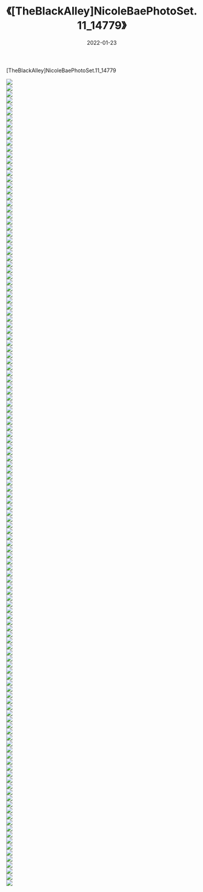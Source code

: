 ﻿---
layout: post
title:  《[TheBlackAlley]NicoleBaePhotoSet.11_14779》
date:   2022-01-23
img: http://imgx.orgx.ga/漏D/2022/[TheBlackAlley]NicoleBaePhotoSet.11_14779/000.jpg
categories: [美女, 清纯, 唯美]
---

[TheBlackAlley]NicoleBaePhotoSet.11_14779

  ![](http://imgx.orgx.ga/漏D/2022/[TheBlackAlley]NicoleBaePhotoSet.11_14779/001.jpg) <br> ![](http://imgx.orgx.ga/漏D/2022/[TheBlackAlley]NicoleBaePhotoSet.11_14779/002.jpg) <br> ![](http://imgx.orgx.ga/漏D/2022/[TheBlackAlley]NicoleBaePhotoSet.11_14779/003.jpg) <br> ![](http://imgx.orgx.ga/漏D/2022/[TheBlackAlley]NicoleBaePhotoSet.11_14779/004.jpg) <br> ![](http://imgx.orgx.ga/漏D/2022/[TheBlackAlley]NicoleBaePhotoSet.11_14779/005.jpg) <br> ![](http://imgx.orgx.ga/漏D/2022/[TheBlackAlley]NicoleBaePhotoSet.11_14779/006.jpg) <br> ![](http://imgx.orgx.ga/漏D/2022/[TheBlackAlley]NicoleBaePhotoSet.11_14779/007.jpg) <br> ![](http://imgx.orgx.ga/漏D/2022/[TheBlackAlley]NicoleBaePhotoSet.11_14779/008.jpg) <br> ![](http://imgx.orgx.ga/漏D/2022/[TheBlackAlley]NicoleBaePhotoSet.11_14779/009.jpg) <br> ![](http://imgx.orgx.ga/漏D/2022/[TheBlackAlley]NicoleBaePhotoSet.11_14779/010.jpg) <br> ![](http://imgx.orgx.ga/漏D/2022/[TheBlackAlley]NicoleBaePhotoSet.11_14779/011.jpg) <br> ![](http://imgx.orgx.ga/漏D/2022/[TheBlackAlley]NicoleBaePhotoSet.11_14779/012.jpg) <br> ![](http://imgx.orgx.ga/漏D/2022/[TheBlackAlley]NicoleBaePhotoSet.11_14779/013.jpg) <br> ![](http://imgx.orgx.ga/漏D/2022/[TheBlackAlley]NicoleBaePhotoSet.11_14779/014.jpg) <br> ![](http://imgx.orgx.ga/漏D/2022/[TheBlackAlley]NicoleBaePhotoSet.11_14779/015.jpg) <br> ![](http://imgx.orgx.ga/漏D/2022/[TheBlackAlley]NicoleBaePhotoSet.11_14779/016.jpg) <br> ![](http://imgx.orgx.ga/漏D/2022/[TheBlackAlley]NicoleBaePhotoSet.11_14779/017.jpg) <br> ![](http://imgx.orgx.ga/漏D/2022/[TheBlackAlley]NicoleBaePhotoSet.11_14779/018.jpg) <br> ![](http://imgx.orgx.ga/漏D/2022/[TheBlackAlley]NicoleBaePhotoSet.11_14779/019.jpg) <br> ![](http://imgx.orgx.ga/漏D/2022/[TheBlackAlley]NicoleBaePhotoSet.11_14779/020.jpg) <br> ![](http://imgx.orgx.ga/漏D/2022/[TheBlackAlley]NicoleBaePhotoSet.11_14779/021.jpg) <br> ![](http://imgx.orgx.ga/漏D/2022/[TheBlackAlley]NicoleBaePhotoSet.11_14779/022.jpg) <br> ![](http://imgx.orgx.ga/漏D/2022/[TheBlackAlley]NicoleBaePhotoSet.11_14779/023.jpg) <br> ![](http://imgx.orgx.ga/漏D/2022/[TheBlackAlley]NicoleBaePhotoSet.11_14779/024.jpg) <br> ![](http://imgx.orgx.ga/漏D/2022/[TheBlackAlley]NicoleBaePhotoSet.11_14779/025.jpg) <br> ![](http://imgx.orgx.ga/漏D/2022/[TheBlackAlley]NicoleBaePhotoSet.11_14779/026.jpg) <br> ![](http://imgx.orgx.ga/漏D/2022/[TheBlackAlley]NicoleBaePhotoSet.11_14779/027.jpg) <br> ![](http://imgx.orgx.ga/漏D/2022/[TheBlackAlley]NicoleBaePhotoSet.11_14779/028.jpg) <br> ![](http://imgx.orgx.ga/漏D/2022/[TheBlackAlley]NicoleBaePhotoSet.11_14779/029.jpg) <br> ![](http://imgx.orgx.ga/漏D/2022/[TheBlackAlley]NicoleBaePhotoSet.11_14779/030.jpg) <br> ![](http://imgx.orgx.ga/漏D/2022/[TheBlackAlley]NicoleBaePhotoSet.11_14779/031.jpg) <br> ![](http://imgx.orgx.ga/漏D/2022/[TheBlackAlley]NicoleBaePhotoSet.11_14779/032.jpg) <br> ![](http://imgx.orgx.ga/漏D/2022/[TheBlackAlley]NicoleBaePhotoSet.11_14779/033.jpg) <br> ![](http://imgx.orgx.ga/漏D/2022/[TheBlackAlley]NicoleBaePhotoSet.11_14779/034.jpg) <br> ![](http://imgx.orgx.ga/漏D/2022/[TheBlackAlley]NicoleBaePhotoSet.11_14779/035.jpg) <br> ![](http://imgx.orgx.ga/漏D/2022/[TheBlackAlley]NicoleBaePhotoSet.11_14779/036.jpg) <br> ![](http://imgx.orgx.ga/漏D/2022/[TheBlackAlley]NicoleBaePhotoSet.11_14779/037.jpg) <br> ![](http://imgx.orgx.ga/漏D/2022/[TheBlackAlley]NicoleBaePhotoSet.11_14779/038.jpg) <br> ![](http://imgx.orgx.ga/漏D/2022/[TheBlackAlley]NicoleBaePhotoSet.11_14779/039.jpg) <br> ![](http://imgx.orgx.ga/漏D/2022/[TheBlackAlley]NicoleBaePhotoSet.11_14779/040.jpg) <br> ![](http://imgx.orgx.ga/漏D/2022/[TheBlackAlley]NicoleBaePhotoSet.11_14779/041.jpg) <br> ![](http://imgx.orgx.ga/漏D/2022/[TheBlackAlley]NicoleBaePhotoSet.11_14779/042.jpg) <br> ![](http://imgx.orgx.ga/漏D/2022/[TheBlackAlley]NicoleBaePhotoSet.11_14779/043.jpg) <br> ![](http://imgx.orgx.ga/漏D/2022/[TheBlackAlley]NicoleBaePhotoSet.11_14779/044.jpg) <br> ![](http://imgx.orgx.ga/漏D/2022/[TheBlackAlley]NicoleBaePhotoSet.11_14779/045.jpg) <br> ![](http://imgx.orgx.ga/漏D/2022/[TheBlackAlley]NicoleBaePhotoSet.11_14779/046.jpg) <br> ![](http://imgx.orgx.ga/漏D/2022/[TheBlackAlley]NicoleBaePhotoSet.11_14779/047.jpg) <br> ![](http://imgx.orgx.ga/漏D/2022/[TheBlackAlley]NicoleBaePhotoSet.11_14779/048.jpg) <br> ![](http://imgx.orgx.ga/漏D/2022/[TheBlackAlley]NicoleBaePhotoSet.11_14779/049.jpg) <br> ![](http://imgx.orgx.ga/漏D/2022/[TheBlackAlley]NicoleBaePhotoSet.11_14779/050.jpg) <br> ![](http://imgx.orgx.ga/漏D/2022/[TheBlackAlley]NicoleBaePhotoSet.11_14779/051.jpg) <br> ![](http://imgx.orgx.ga/漏D/2022/[TheBlackAlley]NicoleBaePhotoSet.11_14779/052.jpg) <br> ![](http://imgx.orgx.ga/漏D/2022/[TheBlackAlley]NicoleBaePhotoSet.11_14779/053.jpg) <br> ![](http://imgx.orgx.ga/漏D/2022/[TheBlackAlley]NicoleBaePhotoSet.11_14779/054.jpg) <br> ![](http://imgx.orgx.ga/漏D/2022/[TheBlackAlley]NicoleBaePhotoSet.11_14779/055.jpg) <br> ![](http://imgx.orgx.ga/漏D/2022/[TheBlackAlley]NicoleBaePhotoSet.11_14779/056.jpg) <br> ![](http://imgx.orgx.ga/漏D/2022/[TheBlackAlley]NicoleBaePhotoSet.11_14779/057.jpg) <br> ![](http://imgx.orgx.ga/漏D/2022/[TheBlackAlley]NicoleBaePhotoSet.11_14779/058.jpg) <br> ![](http://imgx.orgx.ga/漏D/2022/[TheBlackAlley]NicoleBaePhotoSet.11_14779/059.jpg) <br> ![](http://imgx.orgx.ga/漏D/2022/[TheBlackAlley]NicoleBaePhotoSet.11_14779/060.jpg) <br> ![](http://imgx.orgx.ga/漏D/2022/[TheBlackAlley]NicoleBaePhotoSet.11_14779/061.jpg) <br> ![](http://imgx.orgx.ga/漏D/2022/[TheBlackAlley]NicoleBaePhotoSet.11_14779/062.jpg) <br> ![](http://imgx.orgx.ga/漏D/2022/[TheBlackAlley]NicoleBaePhotoSet.11_14779/063.jpg) <br> ![](http://imgx.orgx.ga/漏D/2022/[TheBlackAlley]NicoleBaePhotoSet.11_14779/064.jpg) <br> ![](http://imgx.orgx.ga/漏D/2022/[TheBlackAlley]NicoleBaePhotoSet.11_14779/065.jpg) <br> ![](http://imgx.orgx.ga/漏D/2022/[TheBlackAlley]NicoleBaePhotoSet.11_14779/066.jpg) <br> ![](http://imgx.orgx.ga/漏D/2022/[TheBlackAlley]NicoleBaePhotoSet.11_14779/067.jpg) <br> ![](http://imgx.orgx.ga/漏D/2022/[TheBlackAlley]NicoleBaePhotoSet.11_14779/068.jpg) <br> ![](http://imgx.orgx.ga/漏D/2022/[TheBlackAlley]NicoleBaePhotoSet.11_14779/069.jpg) <br> ![](http://imgx.orgx.ga/漏D/2022/[TheBlackAlley]NicoleBaePhotoSet.11_14779/070.jpg) <br> ![](http://imgx.orgx.ga/漏D/2022/[TheBlackAlley]NicoleBaePhotoSet.11_14779/071.jpg) <br> ![](http://imgx.orgx.ga/漏D/2022/[TheBlackAlley]NicoleBaePhotoSet.11_14779/072.jpg) <br> ![](http://imgx.orgx.ga/漏D/2022/[TheBlackAlley]NicoleBaePhotoSet.11_14779/073.jpg) <br> ![](http://imgx.orgx.ga/漏D/2022/[TheBlackAlley]NicoleBaePhotoSet.11_14779/074.jpg) <br> ![](http://imgx.orgx.ga/漏D/2022/[TheBlackAlley]NicoleBaePhotoSet.11_14779/075.jpg) <br> ![](http://imgx.orgx.ga/漏D/2022/[TheBlackAlley]NicoleBaePhotoSet.11_14779/076.jpg) <br> ![](http://imgx.orgx.ga/漏D/2022/[TheBlackAlley]NicoleBaePhotoSet.11_14779/077.jpg) <br> ![](http://imgx.orgx.ga/漏D/2022/[TheBlackAlley]NicoleBaePhotoSet.11_14779/078.jpg) <br> ![](http://imgx.orgx.ga/漏D/2022/[TheBlackAlley]NicoleBaePhotoSet.11_14779/079.jpg) <br> ![](http://imgx.orgx.ga/漏D/2022/[TheBlackAlley]NicoleBaePhotoSet.11_14779/080.jpg) <br> ![](http://imgx.orgx.ga/漏D/2022/[TheBlackAlley]NicoleBaePhotoSet.11_14779/081.jpg) <br> ![](http://imgx.orgx.ga/漏D/2022/[TheBlackAlley]NicoleBaePhotoSet.11_14779/082.jpg) <br> ![](http://imgx.orgx.ga/漏D/2022/[TheBlackAlley]NicoleBaePhotoSet.11_14779/083.jpg) <br> ![](http://imgx.orgx.ga/漏D/2022/[TheBlackAlley]NicoleBaePhotoSet.11_14779/084.jpg) <br> ![](http://imgx.orgx.ga/漏D/2022/[TheBlackAlley]NicoleBaePhotoSet.11_14779/085.jpg) <br> ![](http://imgx.orgx.ga/漏D/2022/[TheBlackAlley]NicoleBaePhotoSet.11_14779/086.jpg) <br> ![](http://imgx.orgx.ga/漏D/2022/[TheBlackAlley]NicoleBaePhotoSet.11_14779/087.jpg) <br> ![](http://imgx.orgx.ga/漏D/2022/[TheBlackAlley]NicoleBaePhotoSet.11_14779/088.jpg) <br> ![](http://imgx.orgx.ga/漏D/2022/[TheBlackAlley]NicoleBaePhotoSet.11_14779/089.jpg) <br> ![](http://imgx.orgx.ga/漏D/2022/[TheBlackAlley]NicoleBaePhotoSet.11_14779/090.jpg) <br> ![](http://imgx.orgx.ga/漏D/2022/[TheBlackAlley]NicoleBaePhotoSet.11_14779/091.jpg) <br> ![](http://imgx.orgx.ga/漏D/2022/[TheBlackAlley]NicoleBaePhotoSet.11_14779/092.jpg) <br> ![](http://imgx.orgx.ga/漏D/2022/[TheBlackAlley]NicoleBaePhotoSet.11_14779/093.jpg) <br> ![](http://imgx.orgx.ga/漏D/2022/[TheBlackAlley]NicoleBaePhotoSet.11_14779/094.jpg) <br> ![](http://imgx.orgx.ga/漏D/2022/[TheBlackAlley]NicoleBaePhotoSet.11_14779/095.jpg) <br> ![](http://imgx.orgx.ga/漏D/2022/[TheBlackAlley]NicoleBaePhotoSet.11_14779/096.jpg) <br> ![](http://imgx.orgx.ga/漏D/2022/[TheBlackAlley]NicoleBaePhotoSet.11_14779/097.jpg) <br> ![](http://imgx.orgx.ga/漏D/2022/[TheBlackAlley]NicoleBaePhotoSet.11_14779/098.jpg) <br> ![](http://imgx.orgx.ga/漏D/2022/[TheBlackAlley]NicoleBaePhotoSet.11_14779/099.jpg) <br> ![](http://imgx.orgx.ga/漏D/2022/[TheBlackAlley]NicoleBaePhotoSet.11_14779/100.jpg) <br> ![](http://imgx.orgx.ga/漏D/2022/[TheBlackAlley]NicoleBaePhotoSet.11_14779/101.jpg) <br> ![](http://imgx.orgx.ga/漏D/2022/[TheBlackAlley]NicoleBaePhotoSet.11_14779/102.jpg) <br> ![](http://imgx.orgx.ga/漏D/2022/[TheBlackAlley]NicoleBaePhotoSet.11_14779/103.jpg) <br> ![](http://imgx.orgx.ga/漏D/2022/[TheBlackAlley]NicoleBaePhotoSet.11_14779/104.jpg) <br> ![](http://imgx.orgx.ga/漏D/2022/[TheBlackAlley]NicoleBaePhotoSet.11_14779/105.jpg) <br> ![](http://imgx.orgx.ga/漏D/2022/[TheBlackAlley]NicoleBaePhotoSet.11_14779/106.jpg) <br> ![](http://imgx.orgx.ga/漏D/2022/[TheBlackAlley]NicoleBaePhotoSet.11_14779/107.jpg) <br> ![](http://imgx.orgx.ga/漏D/2022/[TheBlackAlley]NicoleBaePhotoSet.11_14779/108.jpg) <br> ![](http://imgx.orgx.ga/漏D/2022/[TheBlackAlley]NicoleBaePhotoSet.11_14779/109.jpg) <br> ![](http://imgx.orgx.ga/漏D/2022/[TheBlackAlley]NicoleBaePhotoSet.11_14779/110.jpg) <br> ![](http://imgx.orgx.ga/漏D/2022/[TheBlackAlley]NicoleBaePhotoSet.11_14779/111.jpg) <br> ![](http://imgx.orgx.ga/漏D/2022/[TheBlackAlley]NicoleBaePhotoSet.11_14779/112.jpg) <br> ![](http://imgx.orgx.ga/漏D/2022/[TheBlackAlley]NicoleBaePhotoSet.11_14779/113.jpg) <br> ![](http://imgx.orgx.ga/漏D/2022/[TheBlackAlley]NicoleBaePhotoSet.11_14779/114.jpg) <br> ![](http://imgx.orgx.ga/漏D/2022/[TheBlackAlley]NicoleBaePhotoSet.11_14779/115.jpg) <br> ![](http://imgx.orgx.ga/漏D/2022/[TheBlackAlley]NicoleBaePhotoSet.11_14779/116.jpg) <br> ![](http://imgx.orgx.ga/漏D/2022/[TheBlackAlley]NicoleBaePhotoSet.11_14779/117.jpg) <br> ![](http://imgx.orgx.ga/漏D/2022/[TheBlackAlley]NicoleBaePhotoSet.11_14779/118.jpg) <br> ![](http://imgx.orgx.ga/漏D/2022/[TheBlackAlley]NicoleBaePhotoSet.11_14779/119.jpg) <br> ![](http://imgx.orgx.ga/漏D/2022/[TheBlackAlley]NicoleBaePhotoSet.11_14779/120.jpg) <br> ![](http://imgx.orgx.ga/漏D/2022/[TheBlackAlley]NicoleBaePhotoSet.11_14779/121.jpg) <br> ![](http://imgx.orgx.ga/漏D/2022/[TheBlackAlley]NicoleBaePhotoSet.11_14779/122.jpg) <br> ![](http://imgx.orgx.ga/漏D/2022/[TheBlackAlley]NicoleBaePhotoSet.11_14779/123.jpg) <br> ![](http://imgx.orgx.ga/漏D/2022/[TheBlackAlley]NicoleBaePhotoSet.11_14779/124.jpg) <br> ![](http://imgx.orgx.ga/漏D/2022/[TheBlackAlley]NicoleBaePhotoSet.11_14779/125.jpg) <br> ![](http://imgx.orgx.ga/漏D/2022/[TheBlackAlley]NicoleBaePhotoSet.11_14779/126.jpg) <br> ![](http://imgx.orgx.ga/漏D/2022/[TheBlackAlley]NicoleBaePhotoSet.11_14779/127.jpg) <br> ![](http://imgx.orgx.ga/漏D/2022/[TheBlackAlley]NicoleBaePhotoSet.11_14779/128.jpg) <br> ![](http://imgx.orgx.ga/漏D/2022/[TheBlackAlley]NicoleBaePhotoSet.11_14779/129.jpg) <br> ![](http://imgx.orgx.ga/漏D/2022/[TheBlackAlley]NicoleBaePhotoSet.11_14779/130.jpg) <br> ![](http://imgx.orgx.ga/漏D/2022/[TheBlackAlley]NicoleBaePhotoSet.11_14779/131.jpg) <br> ![](http://imgx.orgx.ga/漏D/2022/[TheBlackAlley]NicoleBaePhotoSet.11_14779/132.jpg) <br> ![](http://imgx.orgx.ga/漏D/2022/[TheBlackAlley]NicoleBaePhotoSet.11_14779/133.jpg) <br>